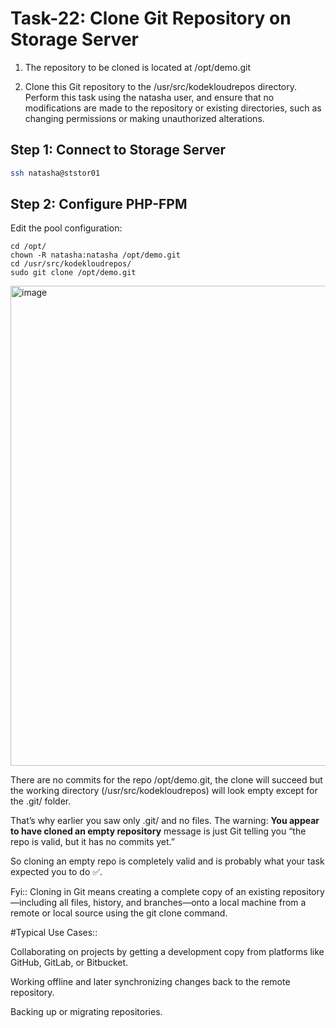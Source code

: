 # Task-22: Clone Git Repository on Storage Server

1. The repository to be cloned is located at /opt/demo.git


2. Clone this Git repository to the /usr/src/kodekloudrepos directory. Perform this task using the natasha user, and ensure that no modifications are made to the repository or existing directories, such as changing permissions or making unauthorized alterations.


## Step 1: Connect to Storage Server
```bash
ssh natasha@ststor01
```

## Step 2: Configure PHP-FPM
Edit the pool configuration:
```
cd /opt/
chown -R natasha:natasha /opt/demo.git
cd /usr/src/kodekloudrepos/
sudo git clone /opt/demo.git
```
<img width="879" height="768" alt="image" src="https://github.com/user-attachments/assets/e1393fbb-f7b8-48ce-96e7-fa87125a9a78" />


There are no commits for the repo  /opt/demo.git, the clone will succeed but the working directory (/usr/src/kodekloudrepos) will look empty except for the .git/ folder.

That’s why earlier you saw only .git/ and no files. The warning: **You appear to have cloned an empty repository** message is just Git telling you “the repo is valid, but it has no commits yet.”

So cloning an empty repo is completely valid and is probably what your task expected you to do ✅.


Fyi:: Cloning in Git means creating a complete copy of an existing repository—including all files, history, and branches—onto a local machine from a remote or local source using the git clone command.

#Typical Use Cases::

Collaborating on projects by getting a development copy from platforms like GitHub, GitLab, or Bitbucket.

Working offline and later synchronizing changes back to the remote repository.

Backing up or migrating repositories.
